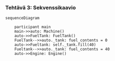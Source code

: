 ### Tehtävä 3: Sekvenssikaavio

```mermaid
sequenceDiagram

    participant main
    main->>auto: Machine()
    auto->>FuelTank: FuelTank()
    FuelTank-->>auto._tank: fuel_contents = 0
    auto->>Fueltank: self._tank.fill(40)
    Fueltank-->>auto._tank: fuel_contents = 40
    auto->>Engine: Engine()  

```
